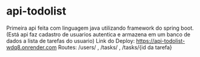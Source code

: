 # api-todolist
 Primeira api feita com linguagem java utilizando framework do spring boot.(Está api faz cadastro de usuarios autentica e armazena em um banco de dados a lista de tarefas do usuario)
Link do Deploy: https://api-todolist-wdq8.onrender.com
Routes: /users/ , /tasks/ , /tasks/{id da tarefa}
